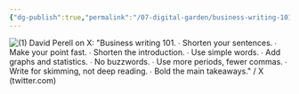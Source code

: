 ```yaml
---
{"dg-publish":true,"permalink":"/07-digital-garden/business-writing-101/","tags":["ath","careers"],"updated":"2025-04-05T14:15:17.400-07:00"}
---
```



![(1) David Perell on X: "Business writing 101. ∙ Shorten your sentences. ∙ Make your point fast. ∙ Shorten the introduction. ∙ Use simple words. ∙ Add graphs and statistics. ∙ No buzzwords. ∙ Use more periods, fewer commas. ∙ Write for skimming, not deep reading. ∙ Bold the main takeaways." / X (twitter.com)](https://twitter.com/david_perell/status/1254258945255862278)
